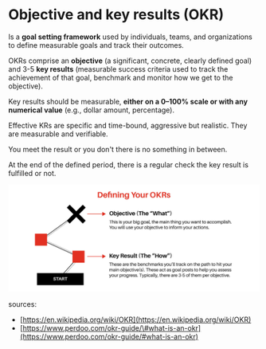 # Objective and key results \(OKR\)

Is a **goal setting framework** used by individuals, teams, and organizations to define measurable goals and track their outcomes.

OKRs comprise an **objective** \(a significant, concrete, clearly defined goal\) and 3-5 **key results** \(measurable success criteria used to track the achievement of that goal, benchmark and monitor how we get to the objective\).

Key results should be measurable, **either on a 0–100% scale or with any numerical value** \(e.g., dollar amount, percentage\).

Effective KRs are specific and time-bound, aggressive but realistic. They are measurable and verifiable.

You meet the result or you don't there is no something in between.

At the end of the defined period, there is a regular check the key result is fulfilled or not.

![](../../.gitbook/assets/image%20%285%29.png)



sources: 

* [https://en.wikipedia.org/wiki/OKR](https://en.wikipedia.org/wiki/OKR)
* [https://www.perdoo.com/okr-guide/\#what-is-an-okr](https://www.perdoo.com/okr-guide/#what-is-an-okr)


